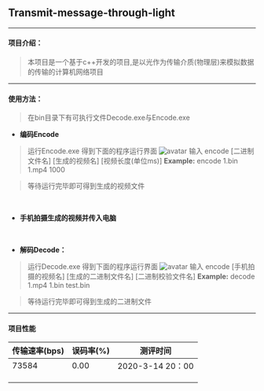 ## Transmit-message-through-light
----
#### 项目介绍：
> 本项目是一个基于c++开发的项目,是以光作为传输介质(物理层)来模拟数据的传输的计算机网络项目

----
#### 使用方法：

>在bin目录下有可执行文件Decode.exe与Encode.exe

- **编码Encode**

> 运行Encode.exe
>得到下面的程序运行界面
>![avatar](/Markdown_picture/1.png)
> 输入 encode [二进制文件名] [生成的视频名] [视频长度(单位ms)]
> **Example:**
> encode 1.bin 1.mp4 1000

> 等待运行完毕即可得到生成的视频文件

</br>

- **手机拍摄生成的视频并传入电脑**

</br>

- **解码Decode：**
> 运行Decode.exe
>得到下面的程序运行界面
>![avatar](/Markdown_picture/2.png)
> 输入 encode [手机拍摄的视频名] [生成的二进制文件名] [二进制校验文件名]
> **Example:**
> decode 1.mp4 1.bin test.bin

> 等待运行完毕即可得到生成的二进制文件

-----
#### 项目性能
传输速率(bps) | 误码率(%) | 测评时间
---|---|---
73584 | 0.00|2020-3-14 20：00
 | |
  | |
   | |

